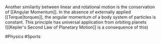 Another similarity between linear and rotational motion is the conservation of [[Angular Momentum]]. In the absence of externally applied [[Torque|torques]], the angular momentum of a body system of particles is constant. This principle has universal application from orbiting planets ([[Kepler's Second Law of Planetary Motion]] is a consequence of this)

#Physics #Sports 